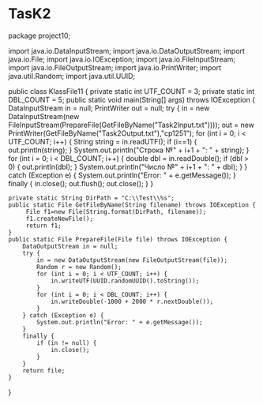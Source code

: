 # TasK2
 package project10;

import java.io.DataInputStream;
import java.io.DataOutputStream;
import java.io.File;
import java.io.IOException;
import java.io.FileInputStream;
import java.io.FileOutputStream;
import java.io.PrintWriter;
import java.util.Random;
import java.util.UUID;

public class KlassFile11 {
	private static int UTF_COUNT = 3;
	private static int DBL_COUNT = 5;
	public static void main(String[] args) throws IOException 
	{
		DataInputStream in = null;
		PrintWriter out = null;
		try {
			in = new DataInputStream(new FileInputStream(PrepareFile(GetFileByName("Task2Input.txt"))));
			out = new PrintWriter(GetFileByName("Task2Output.txt"),"cp1251");
			for (int i = 0; i < UTF_COUNT; i++) {
				String string = in.readUTF();
				if (i==1) {
					out.println(string);
				}
				System.out.println("Строка №" + i+1 + ": " + string);
			}
			for (int i = 0; i < DBL_COUNT; i++) {
				double dbl = in.readDouble();
				if (dbl > 0) {
					out.println(dbl);
				}
				System.out.println("Число №" + i+1 + ": " + dbl);
			}
		} 
		catch (Exception e) {
			System.out.println("Error: " + e.getMessage());
		}
		finally {
			in.close();
			out.flush();
			out.close();
		}
	}

	private static String DirPath = "C:\\Test\\%s";
	public static File GetFileByName(String filename) throws IOException {
		 File f1=new File(String.format(DirPath, filename));
		 f1.createNewFile();
		 return f1;
	}
	public static File PrepareFile(File file) throws IOException {
		DataOutputStream in = null;
		try {
			in = new DataOutputStream(new FileOutputStream(file));
			Random r = new Random();
			for (int i = 0; i < UTF_COUNT; i++) {
				in.writeUTF(UUID.randomUUID().toString());
			}
			for (int i = 0; i < DBL_COUNT; i++) {
				in.writeDouble(-1000 + 2000 * r.nextDouble());
			}	
		} catch (Exception e) {
			System.out.println("Error: " + e.getMessage());
		}
		finally {
			if (in != null) {
				in.close();
			}
		}	
		return file;
	}
}



